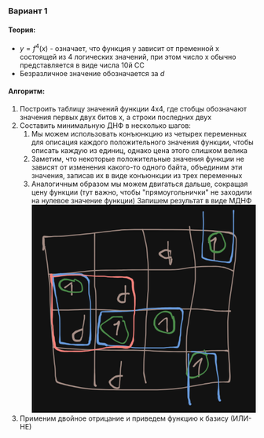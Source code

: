 ### Вариант 1
#### Теория:
- $y=f^4(x)$ - означает, что функция y зависит от пременной x состоящей из 4 логических значений, при этом число x обычно представляется в виде числа 10й СС
- Безразличное значение обозначается за $d$
#### Алгоритм:
1. Построить таблицу значений функции 4x4, где стобцы обозначают значения первых двух битов x, а строки последних двух
2. Составить минимальную ДНФ в несколько шагов:
	1. Мы можем использовать конъюнкцию из четырех переменных для описация каждого положительного значения функции, чтобы описать каждую из единиц, однако цена этого слишком велика
	2. Заметим, что некоторые положительные значения функции не зависят от изменения какого-то одного байта, объединим эти значения, записав их в виде конъюнкции из трех переменных
	3. Аналогичным образом мы можем двигаться дальше, сокращая цену функции (тут важно, чтобы "прямоугольнички" не заходили на нулевое значение функции)
   Запишем результат в виде МДНФ   ![](images/task9.png)
3. Применим двойное отрицание и приведем функцию к базису (ИЛИ-НЕ)